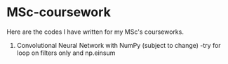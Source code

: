 # MSc-coursework
Here are the codes I have written for my MSc's courseworks.
1. Convolutional Neural Network with NumPy (subject to change) -try for loop on filters only and np.einsum

